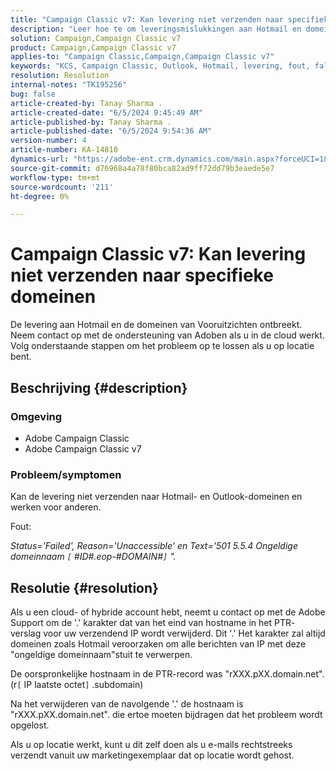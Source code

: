 ```yaml
---
title: "Campaign Classic v7: Kan levering niet verzenden naar specifieke domeinen"
description: "Leer hoe te om leveringsmislukkingen aan Hotmail en domeinen van Vooruitzichten problemen op te lossen."
solution: Campaign,Campaign Classic v7
product: Campaign,Campaign Classic v7
applies-to: "Campaign Classic,Campaign,Campaign Classic v7"
keywords: "KCS, Campaign Classic, Outlook, Hotmail, levering, fout, falend"
resolution: Resolution
internal-notes: "TK195256"
bug: false
article-created-by: Tanay Sharma .
article-created-date: "6/5/2024 9:45:49 AM"
article-published-by: Tanay Sharma .
article-published-date: "6/5/2024 9:54:36 AM"
version-number: 4
article-number: KA-14810
dynamics-url: "https://adobe-ent.crm.dynamics.com/main.aspx?forceUCI=1&pagetype=entityrecord&etn=knowledgearticle&id=2784ba5d-2023-ef11-840b-6045bd0065b6"
source-git-commit: d76968a4a78f80bca82ad9ff72dd79b3eaede5e7
workflow-type: tm+mt
source-wordcount: '211'
ht-degree: 0%

---
```


# Campaign Classic v7: Kan levering niet verzenden naar specifieke domeinen


De levering aan Hotmail en de domeinen van Vooruitzichten ontbreekt. Neem contact op met de ondersteuning van Adoben als u in de cloud werkt. Volg onderstaande stappen om het probleem op te lossen als u op locatie bent.

## Beschrijving {#description}


### Omgeving

- Adobe Campaign Classic
- Adobe Campaign Classic v7


### Probleem/symptomen

Kan de levering niet verzenden naar Hotmail- en Outlook-domeinen en werken voor anderen.

Fout:

*Status=&#39;Failed&#39;, Reason=&#39;Unaccessible&#39; en Text=&#39;501 5.5.4 Ongeldige domeinnaam `[` #ID#.eop-#DOMAIN#`]` &quot;.*





## Resolutie {#resolution}


Als u een cloud- of hybride account hebt, neemt u contact op met de Adobe Support om de &#39;.&#39; karakter dat van het eind van hostname in het PTR- verslag voor uw verzendend IP wordt verwijderd. Dit &#39;.&#39; Het karakter zal altijd domeinen zoals Hotmail veroorzaken om alle berichten van IP met deze &quot;ongeldige domeinnaam&quot;stuit te verwerpen.

De oorspronkelijke hostnaam in de PTR-record was &quot;rXXX.pXX.domain.net&quot;. (r`[` IP laatste octet`]` .subdomain)

Na het verwijderen van de navolgende &#39;.&#39; de hostnaam is &quot;rXXX.pXX.domain.net&quot;. die ertoe moeten bijdragen dat het probleem wordt opgelost.

Als u op locatie werkt, kunt u dit zelf doen als u e-mails rechtstreeks verzendt vanuit uw marketingexemplaar dat op locatie wordt gehost.
